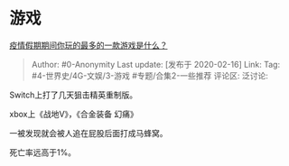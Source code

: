 # 游戏
[疫情假期期间你玩的最多的一款游戏是什么？](https://www.zhihu.com/question/369856292/answer/1019161427)

> Author: #0-Anonymity
> Last update: [发布于 2020-02-16]
> Link:
> Tag: #4-世界史/4G-文娱/3-游戏 #专题/合集2-一些推荐
> 评论区:
> 泛讨论:

Switch上打了几天狙击精英重制版。

xbox上《战地V》，《合金装备 幻痛》

一被发现就会被人追在屁股后面打成马蜂窝。

死亡率远高于1%。

